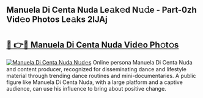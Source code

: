 ## Manuela Di Centa Nuda Le𝚊k𝚎d N𝚞𝚍e - Part-0zh Vid𝚎o Photos Le𝚊ks 2lJAj

# <h2><a href="http://fbb7yg.evod.top/?m=Manuela+Di+Centa+Nuda">🔗 👉🔴 Manuela Di Centa Nuda Vid𝚎o Ph𝚘t𝚘s</a></h2>

[![Manuela Di Centa Nuda N𝚞d𝚎s](https://i.imgur.com/8V9OHl7.gif)](http://fbb7yg.evod.top/?m=Manuela+Di+Centa+Nuda)
Online persona Manuela Di Centa Nuda and content producer, recognized for disseminating dance and lifestyle material through trending dance routines and mini-documentaries. A public figure like Manuela Di Centa Nuda, with a large platform and a captive audience, can use his influence to bring about positive change. 
